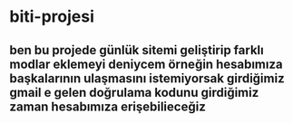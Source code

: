 # biti-projesi

## ben bu projede günlük sitemi geliştirip farklı modlar eklemeyi deniycem örneğin hesabımıza başkalarının ulaşmasını istemiyorsak girdiğimiz gmail e gelen doğrulama kodunu girdiğimiz zaman hesabımıza erişebilieceğiz 
